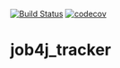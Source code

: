 [![Build Status](https://travis-ci.org/kamikhaylov/job4j_tracker.svg?branch=dependabot%2Fmaven%2Fjunit-junit-4.13.1)](https://travis-ci.org/kamikhaylov/job4j_tracker)
[![codecov](https://codecov.io/gh/kamikhaylov/job4j_tracker/branch/dependabot/maven/junit-junit-4.13.1/graph/badge.svg?token=74H4P8X7FP)](https://codecov.io/gh/kamikhaylov/job4j_tracker)

# job4j_tracker